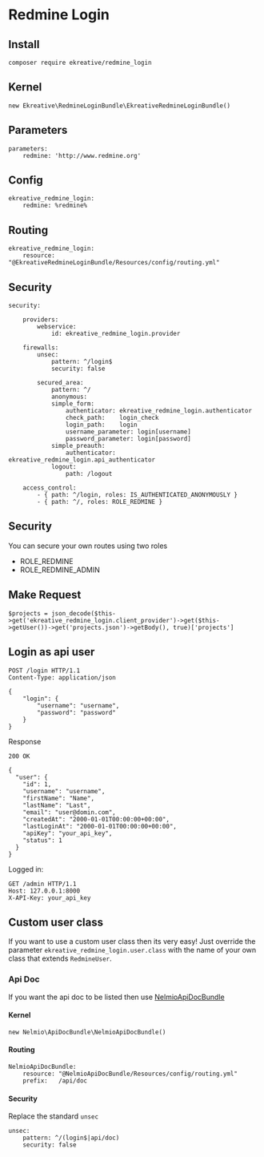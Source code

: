 # Redmine Login

## Install

    composer require ekreative/redmine_login
    
## Kernel
    
    new Ekreative\RedmineLoginBundle\EkreativeRedmineLoginBundle()
    
## Parameters

    parameters:
        redmine: 'http://www.redmine.org'
        
## Config

    ekreative_redmine_login:
        redmine: %redmine%
        
## Routing

    ekreative_redmine_login:
        resource: "@EkreativeRedmineLoginBundle/Resources/config/routing.yml"

        
## Security

    security:
    
        providers:
            webservice:
                id: ekreative_redmine_login.provider
    
        firewalls:
            unsec:
                pattern: ^/login$
                security: false
    
            secured_area:
                pattern: ^/
                anonymous:
                simple_form:
                    authenticator: ekreative_redmine_login.authenticator
                    check_path:    login_check
                    login_path:    login
                    username_parameter: login[username]
                    password_parameter: login[password]
                simple_preauth:
                    authenticator: ekreative_redmine_login.api_authenticator
                logout:
                    path: /logout
    
        access_control:
            - { path: ^/login, roles: IS_AUTHENTICATED_ANONYMOUSLY }
            - { path: ^/, roles: ROLE_REDMINE }
            
## Security

You can secure your own routes using two roles

* ROLE_REDMINE
* ROLE_REDMINE_ADMIN

            
## Make Request

    $projects = json_decode($this->get('ekreative_redmine_login.client_provider')->get($this->getUser())->get('projects.json')->getBody(), true)['projects']

## Login as api user
    
    POST /login HTTP/1.1
    Content-Type: application/json
    
    {
        "login": {
            "username": "username",
            "password": "password"
        }
    }

Response

    200 OK
    
    {
      "user": {
        "id": 1,
        "username": "username",
        "firstName": "Name",
        "lastName": "Last",
        "email": "user@domin.com",
        "createdAt": "2000-01-01T00:00:00+00:00",
        "lastLoginAt": "2000-01-01T00:00:00+00:00",
        "apiKey": "your_api_key",
        "status": 1
      }
    }
    
Logged in:

    GET /admin HTTP/1.1
    Host: 127.0.0.1:8000
    X-API-Key: your_api_key

## Custom user class

If you want to use a custom user class then its very easy! Just override the parameter 
`ekreative_redmine_login.user.class` with the name of your own class that extends `RedmineUser`.

### Api Doc

If you want the api doc to be listed then use [NelmioApiDocBundle](https://github.com/nelmio/NelmioApiDocBundle/blob/master/Resources/doc/index.md)

#### Kernel

    new Nelmio\ApiDocBundle\NelmioApiDocBundle()
    
#### Routing
    
    NelmioApiDocBundle:
        resource: "@NelmioApiDocBundle/Resources/config/routing.yml"
        prefix:   /api/doc

#### Security

Replace the standard `unsec`

    unsec:
        pattern: ^/(login$|api/doc)
        security: false
